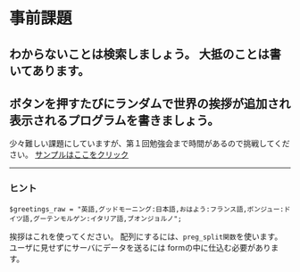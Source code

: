 # 事前課題
わからないことは検索しましょう。
大抵のことは書いてあります。
---

## ボタンを押すたびにランダムで世界の挨拶が追加され表示されるプログラムを書きましょう。
少々難しい課題にしていますが、第１回勉強会まで時間があるので挑戦してください。
[サンプルはここをクリック](http://ohseuk.php.xdomain.jp/Prework-1/index.php)

---
### ヒント
```
$greetings_raw = "英語,グッドモーニング:日本語,おはよう:フランス語,ボンジュー:ドイツ語,グーテンモルゲン:イタリア語,ブオンジョルノ";
```
挨拶はこれを使ってください。
配列にするには、`preg_split関数`を使います。
ユーザに見せずにサーバにデータを送るには
formの中に仕込む必要があります。
